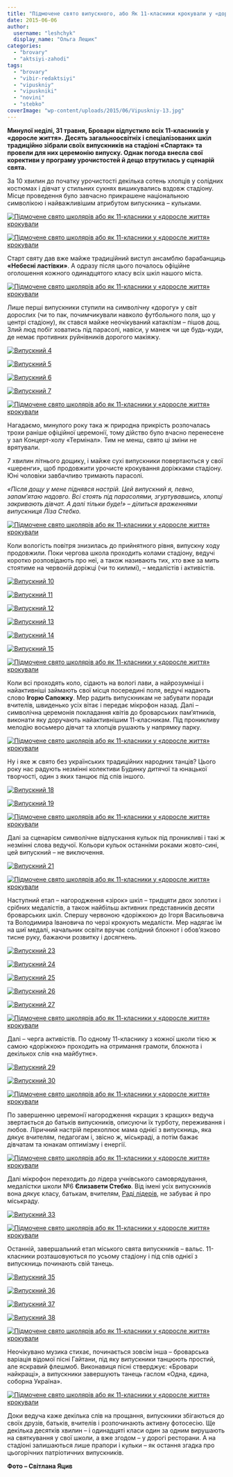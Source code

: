 ```yaml
---
title: "Підмочене свято випускного, або Як 11-класники крокували у «доросле життя»"
date: 2015-06-06
author: 
  username: "leshchyk"
  display_name: "Ольга Лещик"
categories: 
  - "brovary"
  - "aktsiyi-zahodi"
tags: 
  - "brovary"
  - "vibir-redaktsiyi"
  - "vipuskniy"
  - "vipuskniki"
  - "novini"
  - "stebko"
coverImage: "wp-content/uploads/2015/06/Vipuskniy-13.jpg"
---
```


**Минулої неділі, 31 травня, Бровари відпустило всіх 11-класників у «доросле життя». Десять загальноосвітніх і спеціалізованих шкіл традиційно зібрали своїх випускників на стадіоні «Спартак» та провели для них церемонію випуску. Однак погода внесла свої корективи у програму урочистостей й дещо втрутилась у сценарій свята.**

За 10 хвилин до початку урочистості декілька сотень хлопців у солідних костюмах і дівчат у стильних сукнях вишикувались вздовж стадіону. Місце проведення було завчасно прикрашене національною символікою і найважливішим атрибутом випускника – кульками.

[![Підмочене свято школярів або як 11-класники у «доросле життя» крокували](https://mpz.brovary.org/wp-content/uploads/2015/06/Vipuskniy-1.jpg)](https://mpz.brovary.org/wp-content/uploads/2015/06/Vipuskniy-1.jpg)

[![Підмочене свято школярів або як 11-класники у «доросле життя» крокували](https://mpz.brovary.org/wp-content/uploads/2015/06/Vipuskniy-3.jpg)](https://mpz.brovary.org/wp-content/uploads/2015/06/Vipuskniy-3.jpg)

Старт святу дав вже майже традиційний виступ ансамблю барабанщиць **«Небесні ластівки»**. А одразу після цього почалось офіційне оголошення кожного одинадцятого класу всіх шкіл нашого міста.

[![Підмочене свято школярів або як 11-класники у «доросле життя» крокували](https://mpz.brovary.org/wp-content/uploads/2015/06/Vipuskniy-2.jpg)](https://mpz.brovary.org/wp-content/uploads/2015/06/Vipuskniy-2.jpg)

Лише перші випускники ступили на символічну «дорогу» у світ дорослих (чи то пак, почимчикували навколо футбольного поля, що у центрі стадіону), як стався майже неочікуваний катаклізм – пішов дощ. Злий люд побіг ховатись під парасолі, навіси, у манеж чи ще будь-куди, де немає противних руйнівників дорогого макіяжу.

[![Випускний 4](https://mpz.brovary.org/wp-content/uploads/2015/06/Vipuskniy-4.jpg)](https://mpz.brovary.org/wp-content/uploads/2015/06/Vipuskniy-4.jpg)

[![Випускний 5](https://mpz.brovary.org/wp-content/uploads/2015/06/Vipuskniy-5.jpg)](https://mpz.brovary.org/wp-content/uploads/2015/06/Vipuskniy-5.jpg)

[![Випускний 6](https://mpz.brovary.org/wp-content/uploads/2015/06/Vipuskniy-6.jpg)](https://mpz.brovary.org/wp-content/uploads/2015/06/Vipuskniy-6.jpg)

[![Випускний 7](https://mpz.brovary.org/wp-content/uploads/2015/06/Vipuskniy-7.jpg)](https://mpz.brovary.org/wp-content/uploads/2015/06/Vipuskniy-7.jpg)

[![Підмочене свято школярів або як 11-класники у «доросле життя» крокували](https://mpz.brovary.org/wp-content/uploads/2015/06/Vipuskniy-8.jpg)](https://mpz.brovary.org/wp-content/uploads/2015/06/Vipuskniy-8.jpg)

Нагадаємо, минулого року така ж природна прикрість розпочалась трохи раніше офіційної церемонії, тому дійство було вчасно перенесене у зал Концерт-холу «Термінал». Тим не менш, свято ці зміни не врятували.

7 хвилин літнього дощику, і майже сухі випускники повертаються у свої «шеренги», щоб продовжити урочисте крокування доріжками стадіону. Юні чоловіки завбачливо тримають парасолі.

_«Після дощу у мене піднявся настрій. Цей випускний я, певно, запам’ятаю надовго. Всі стоять під парасолями, згуртувавшись, хлопці закривають дівчат. А далі тільки буде!» – ділиться враженнями випускниця Ліза Стебко._

[![Підмочене свято школярів або як 11-класники у «доросле життя» крокували](https://mpz.brovary.org/wp-content/uploads/2015/06/Vipuskniy-9.jpg)](https://mpz.brovary.org/wp-content/uploads/2015/06/Vipuskniy-9.jpg)

Коли вологість повітря знизилась до прийнятного рівня, випускну ходу продовжили. Поки чергова школа проходить колами стадіону, ведучі коротко розповідають про неї, а також називають тих, хто вже за мить стоятиме на червоній доріжці (чи то килимі), – медалістів і активістів.

[![Випускний 10](https://mpz.brovary.org/wp-content/uploads/2015/06/Vipuskniy-10.jpg)](https://mpz.brovary.org/wp-content/uploads/2015/06/Vipuskniy-10.jpg)

[![Випускний 11](https://mpz.brovary.org/wp-content/uploads/2015/06/Vipuskniy-11.jpg)](https://mpz.brovary.org/wp-content/uploads/2015/06/Vipuskniy-11.jpg)

[![Випускний 12](https://mpz.brovary.org/wp-content/uploads/2015/06/Vipuskniy-12.jpg)](https://mpz.brovary.org/wp-content/uploads/2015/06/Vipuskniy-12.jpg)

[![Випускний 13](https://mpz.brovary.org/wp-content/uploads/2015/06/Vipuskniy-131.jpg)](https://mpz.brovary.org/wp-content/uploads/2015/06/Vipuskniy-131.jpg)

[![Випускний 14](https://mpz.brovary.org/wp-content/uploads/2015/06/Vipuskniy-14.jpg)](https://mpz.brovary.org/wp-content/uploads/2015/06/Vipuskniy-14.jpg)

[![Випускний 15](https://mpz.brovary.org/wp-content/uploads/2015/06/Vipuskniy-15.jpg)](https://mpz.brovary.org/wp-content/uploads/2015/06/Vipuskniy-15.jpg)

[![Підмочене свято школярів або як 11-класники у «доросле життя» крокували](https://mpz.brovary.org/wp-content/uploads/2015/06/Vipuskniy-16.jpg)](https://mpz.brovary.org/wp-content/uploads/2015/06/Vipuskniy-16.jpg)

Коли всі проходять коло, сідають на вологі лави, а найрозумніші і найактивніші займають свої місця посередині поля, ведучі надають слово **Ігорю Сапожку**. Мер радить випускникам не забувати поради вчителів, швиденько усіх вітає і передає мікрофон назад. Далі – символічна церемонія покладання квітів до броварських пам’ятників, виконати яку доручають найактивнішим 11-класникам. Під проникливу мелодію восьмеро дівчат та хлопців рушають у напрямку парку.

[![Підмочене свято школярів або як 11-класники у «доросле життя» крокували](https://mpz.brovary.org/wp-content/uploads/2015/06/Vipuskniy-17.jpg)](https://mpz.brovary.org/wp-content/uploads/2015/06/Vipuskniy-17.jpg)

Ну і яке ж свято без українських традиційних народних танців? Цього року нас радують незмінні колективи Будинку дитячої та юнацької творчості, один з яких танцює під спів іншого.

[![Випускний 18](https://mpz.brovary.org/wp-content/uploads/2015/06/Vipuskniy-18.jpg)](https://mpz.brovary.org/wp-content/uploads/2015/06/Vipuskniy-18.jpg)

[![Випускний 19](https://mpz.brovary.org/wp-content/uploads/2015/06/Vipuskniy-19.jpg)](https://mpz.brovary.org/wp-content/uploads/2015/06/Vipuskniy-19.jpg)

[![Підмочене свято школярів або як 11-класники у «доросле життя» крокували](https://mpz.brovary.org/wp-content/uploads/2015/06/Vipuskniy-20.jpg)](https://mpz.brovary.org/wp-content/uploads/2015/06/Vipuskniy-20.jpg)

Далі за сценарієм символічне відпускання кульок під проникливі і такі ж незмінні слова ведучої. Кольори кульок останніми роками жовто-сині, цей випускний – не виключення.

[![Випускний 21](https://mpz.brovary.org/wp-content/uploads/2015/06/Vipuskniy-21.jpg)](https://mpz.brovary.org/wp-content/uploads/2015/06/Vipuskniy-21.jpg)

[![Підмочене свято школярів або як 11-класники у «доросле життя» крокували](https://mpz.brovary.org/wp-content/uploads/2015/06/Vipuskniy-22.jpg)](https://mpz.brovary.org/wp-content/uploads/2015/06/Vipuskniy-22.jpg)

Наступний етап – нагородження «зірок» шкіл – тридцяти двох золотих і срібних медалістів, а також найбільш активних представників десяти броварських шкіл. Спершу червоною «доріжкою» до Ігоря Васильовича та Володимира Івановича по черзі крокують медалісти. Мер надягає їм на шиї медалі, начальник освіти вручає солідний блокнот і обов’язково тисне руку, бажаючи розвитку і досягнень.

[![Випускний 23](https://mpz.brovary.org/wp-content/uploads/2015/06/Vipuskniy-23.jpg)](https://mpz.brovary.org/wp-content/uploads/2015/06/Vipuskniy-23.jpg)

[![Випускний 24](https://mpz.brovary.org/wp-content/uploads/2015/06/Vipuskniy-24.jpg)](https://mpz.brovary.org/wp-content/uploads/2015/06/Vipuskniy-24.jpg)

[![Випускний 25](https://mpz.brovary.org/wp-content/uploads/2015/06/Vipuskniy-25.jpg)](https://mpz.brovary.org/wp-content/uploads/2015/06/Vipuskniy-25.jpg)

[![Випускний 26](https://mpz.brovary.org/wp-content/uploads/2015/06/Vipuskniy-26.jpg)](https://mpz.brovary.org/wp-content/uploads/2015/06/Vipuskniy-26.jpg)

[![Випускний 27](https://mpz.brovary.org/wp-content/uploads/2015/06/Vipuskniy-27.jpg)](https://mpz.brovary.org/wp-content/uploads/2015/06/Vipuskniy-27.jpg)

[![Підмочене свято школярів або як 11-класники у «доросле життя» крокували](https://mpz.brovary.org/wp-content/uploads/2015/06/Vipuskniy-28.jpg)](https://mpz.brovary.org/wp-content/uploads/2015/06/Vipuskniy-28.jpg)

Далі – черга активістів. По одному 11-класнику з кожної школи тією ж самою «доріжкою» проходить на отримання грамоти, блокнота і декількох слів «на майбутнє».

[![Випускний 29](https://mpz.brovary.org/wp-content/uploads/2015/06/Vipuskniy-29.jpg)](https://mpz.brovary.org/wp-content/uploads/2015/06/Vipuskniy-29.jpg)

[![Випускний 30](https://mpz.brovary.org/wp-content/uploads/2015/06/Vipuskniy-30.jpg)](https://mpz.brovary.org/wp-content/uploads/2015/06/Vipuskniy-30.jpg)

[![Підмочене свято школярів або як 11-класники у «доросле життя» крокували](https://mpz.brovary.org/wp-content/uploads/2015/06/Vipuskniy-31.jpg)](https://mpz.brovary.org/wp-content/uploads/2015/06/Vipuskniy-31.jpg)

По завершенню церемонії нагородження «кращих з кращих» ведуча звертається до батьків випускників, описуючи їх турботу, переживання і любов. Ліричний настрій перехоплює мама однієї з випускниць, яка дякує вчителям, педагогам і, звісно ж, міськраді, а потім бажає дівчатам та юнакам оптимізму і енергії.

[![Підмочене свято школярів або як 11-класники у «доросле життя» крокували](https://mpz.brovary.org/wp-content/uploads/2015/06/Vipuskniy-32.jpg)](https://mpz.brovary.org/wp-content/uploads/2015/06/Vipuskniy-32.jpg)

Далі мікрофон переходить до лідера учнівського самоврядування, медалістки школи №6 **Єлизавети Стебко**. Від імені усіх випускників вона дякує класу, батькам, вчителям, [Раді лідерів](https://mpz.brovary.org/nayaktivnishi-ta-nayinitsiativnishi-sered-brovarskih-shkolyariv-viznachili-lidera-roku/), не забуває й про міськраду.

[![Випускний 33](https://mpz.brovary.org/wp-content/uploads/2015/06/Vipuskniy-33.jpg)](https://mpz.brovary.org/wp-content/uploads/2015/06/Vipuskniy-33.jpg)

[![Підмочене свято школярів або як 11-класники у «доросле життя» крокували](https://mpz.brovary.org/wp-content/uploads/2015/06/Vipuskniy-34.jpg)](https://mpz.brovary.org/wp-content/uploads/2015/06/Vipuskniy-34.jpg)

Останній, завершальний етап міського свята випускників – вальс. 11-класники розташовуються по усьому стадіону і під спів однієї з випускниць починають свій танець.

[![Випускний 35](https://mpz.brovary.org/wp-content/uploads/2015/06/Vipuskniy-35.jpg)](https://mpz.brovary.org/wp-content/uploads/2015/06/Vipuskniy-35.jpg)

[![Випускний 36](https://mpz.brovary.org/wp-content/uploads/2015/06/Vipuskniy-36.jpg)](https://mpz.brovary.org/wp-content/uploads/2015/06/Vipuskniy-36.jpg)

[![Випускний 37](https://mpz.brovary.org/wp-content/uploads/2015/06/Vipuskniy-37.jpg)](https://mpz.brovary.org/wp-content/uploads/2015/06/Vipuskniy-37.jpg)

[![Випускний 38](https://mpz.brovary.org/wp-content/uploads/2015/06/Vipuskniy-38.jpg)](https://mpz.brovary.org/wp-content/uploads/2015/06/Vipuskniy-38.jpg)

[![Підмочене свято школярів або як 11-класники у «доросле життя» крокували](https://mpz.brovary.org/wp-content/uploads/2015/06/Vipuskniy-39.jpg)](https://mpz.brovary.org/wp-content/uploads/2015/06/Vipuskniy-39.jpg)

Неочікувано музика стихає, починається зовсім інша – броварська варіація відомої пісні Гайтани, під яку випускники танцюють простий, але яскравий флешмоб. Виконавиця пісні стверджує: «Бровари найкращі», а випускники завершують танець гаслом «Одна, єдина, соборна Україна».

[![Підмочене свято школярів або як 11-класники у «доросле життя» крокували](https://mpz.brovary.org/wp-content/uploads/2015/06/Vipuskniy-40.jpg)](https://mpz.brovary.org/wp-content/uploads/2015/06/Vipuskniy-40.jpg)

Доки ведуча каже декілька слів на прощання, випускники збігаються до своїх друзів, батьків, вчителів і розпочинають активну фотосесію. Ще декілька десятків хвилин – і одинадцяті класи один за одним вирушають на святкування у свої школи, а вже згодом – у дорогі ресторани. А на стадіоні залишаються лише прапори і кульки – як остання згадка про цьогорічних патріотичних випускників.

**Фото – Світлана Яцив**
